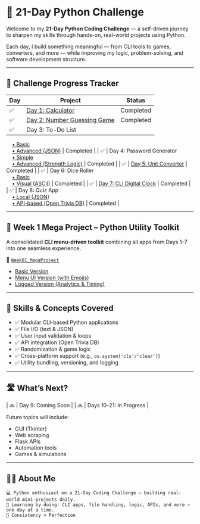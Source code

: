 # 🚀 21-Day Python Challenge

Welcome to my **21-Day Python Coding Challenge** — a self-driven journey to sharpen my skills through hands-on, real-world projects using Python.

Each day, I build something meaningful — from CLI tools to games, converters, and more — while improving my logic, problem-solving, and software development structure.

---

## 📅 Challenge Progress Tracker

| Day | Project | Status |
|-----|---------|--------|
| ✅ | [Day 1: Calculator](Day01_Calculator/01_1_calculator.py) | Completed |
| ✅ | [Day 2: Number Guessing Game](Day02_NumberGuessing/02_Number%20Guessing%20Game.py) | Completed |
| ✅ | Day 3: To-Do List  
&nbsp;&nbsp;&nbsp;&nbsp;[• Basic](Day03_ToDoList/03_1_Basic_ToDo.py)  
&nbsp;&nbsp;&nbsp;&nbsp;[• Advanced (JSON)](Day03_ToDoList/03_2_Advanced_ToDo.py) | Completed |
| ✅ | Day 4: Password Generator  
&nbsp;&nbsp;&nbsp;&nbsp;[• Simple](Day04_PasswordGenerator/04_1_Simple_Password.py)  
&nbsp;&nbsp;&nbsp;&nbsp;[• Advanced (Strength Logic)](Day04_PasswordGenerator/04_2_Advanced_Password.py) | Completed |
| ✅ | [Day 5: Unit Converter](Day05_UnitConverter/05_1_Unit_Converter.py) | Completed |
| ✅ | Day 6: Dice Roller  
&nbsp;&nbsp;&nbsp;&nbsp;[• Basic](Day06_DiceRoller/06_1_Basic_Dice.py)  
&nbsp;&nbsp;&nbsp;&nbsp;[• Visual (ASCII)](Day06_DiceRoller/06_2_Visual_Dice.py) | Completed |
| ✅ | [Day 7: CLI Digital Clock](Day07_DigitalClock/07_1_show_current_time.py) | Completed |
| ✅ | Day 8: Quiz App  
&nbsp;&nbsp;&nbsp;&nbsp;[• Local (JSON)](Day08_QuizApp/08_1_Local_Quiz.py)  
&nbsp;&nbsp;&nbsp;&nbsp;[• API-based (Open Trivia DB)](Day08_QuizApp/08_2_Trivia_Quiz_API.py) | Completed |

---

## 🧰 Week 1 Mega Project – Python Utility Toolkit

A consolidated **CLI menu-driven toolkit** combining all apps from Days 1–7 into one seamless experience.

📂 [`Week01_MegaProject`](Week01_MegaProject)

- [Basic Version](Week01_MegaProject/1_MegaProjectWeek1.py)
- [Menu UI Version (with Emojis)](Week01_MegaProject/1_2_MegaProjectWeek1.py)
- [Logged Version (Analytics & Timing)](Week01_MegaProject/1_3_MegaProjectWeek1.py)

---

## 🧠 Skills & Concepts Covered

- ✅ Modular CLI-based Python applications
- ✅ File I/O (text & JSON)
- ✅ User input validation & loops
- ✅ API integration (Open Trivia DB)
- ✅ Randomization & game logic
- ✅ Cross-platform support (e.g., `os.system('cls'/'clear')`)
- ✅ Utility bundling, versioning, and logging

---

## 🛣️ What’s Next?

| 🔜 | Day 9: Coming Soon |
| 🔜 | Days 10–21: In Progress |

Future topics will include:
- GUI (Tkinter)
- Web scraping
- Flask APIs
- Automation tools
- Games & simulations

---

## 👨‍💻 About Me

```text
💻 Python enthusiast on a 21-Day Coding Challenge — building real-world mini-projects daily.
🚀 Learning by doing: CLI apps, file handling, logic, APIs, and more — one day at a time.
🎯 Consistency > Perfection
